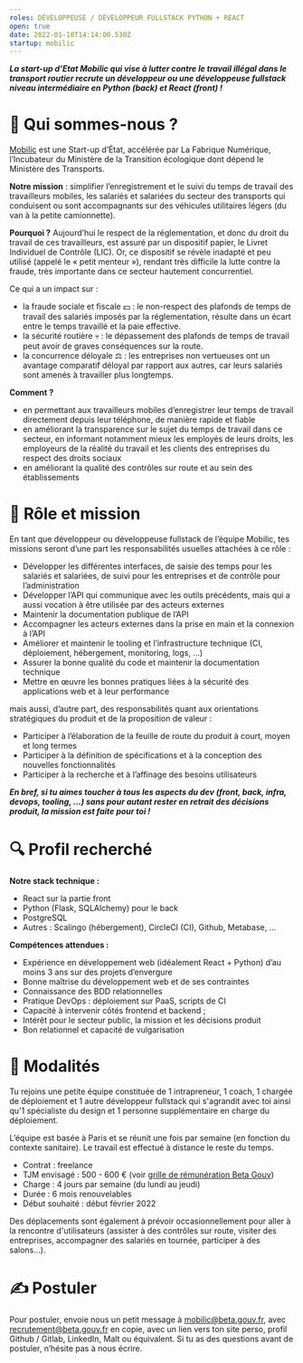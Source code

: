 ```yaml
---
roles: DÉVELOPPEUSE / DÉVELOPPEUR FULLSTACK PYTHON + REACT
open: true
date: 2022-01-10T14:14:00.530Z
startup: mobilic
---
```

***La start-up d’Etat Mobilic qui vise à lutter contre le travail illégal dans le transport routier recrute un développeur ou une développeuse fullstack niveau intermédiaire en Python (back) et React (front) !***

# 👋 Qui sommes-nous ?

[Mobilic](https://mobilic.beta.gouv.fr) est une Start-up d’État, accélérée par La Fabrique Numérique, l’Incubateur du Ministère de la Transition écologique dont dépend le Ministère des Transports.

**Notre mission** : simplifier l’enregistrement et le suivi du temps de travail des travailleurs mobiles, les salariés et salariées du secteur des transports qui conduisent ou sont accompagnants sur des véhicules utilitaires légers (du van à la petite camionnette).

**Pourquoi ?** Aujourd’hui le respect de la réglementation, et donc du droit du travail de ces travailleurs, est assuré par un dispositif papier, le Livret Individuel de Contrôle (LIC). Or, ce dispositif se révèle inadapté et peu utilisé (appelé le « petit menteur »), rendant très difficile la lutte contre la fraude, très importante dans ce secteur hautement concurrentiel.

Ce qui a un impact sur : 

* la fraude sociale et fiscale 💵 : le non-respect des plafonds de temps de travail des salariés imposés par la réglementation, résulte dans un écart entre le temps travaillé et la paie effective. 
* la sécurité routière 💀 : le dépassement des plafonds de temps de travail peut avoir de graves conséquences sur la route.
* la concurrence déloyale ⚖️ : les entreprises non vertueuses ont un avantage comparatif déloyal par rapport aux autres, car leurs salariés sont amenés à travailler plus longtemps.

**Comment ?**

* en permettant aux travailleurs mobiles d’enregistrer leur temps de travail directement depuis leur téléphone, de manière rapide et fiable
* en améliorant la transparence sur le sujet du temps de travail dans ce secteur, en informant notamment mieux les employés de leurs droits, les employeurs de la réalité du travail et les clients des entreprises du respect des droits sociaux 
* en améliorant la qualité des contrôles sur route et au sein des établissements 

# 🎯 Rôle et mission

En tant que développeur ou développeuse fullstack de l’équipe Mobilic, tes missions seront d’une part les responsabilités usuelles attachées à ce rôle :

* Développer les différentes interfaces, de saisie des temps pour les salariés et salariées, de suivi pour les entreprises et de contrôle pour l’administration
* Développer l’API qui communique avec les outils précédents, mais qui a aussi vocation à être utilisée par des acteurs externes
* Maintenir la documentation publique de l’API
* Accompagner les acteurs externes dans la prise en main et la connexion à l’API
* Améliorer et maintenir le tooling et l’infrastructure technique (CI, déploiement, hébergement, monitoring, logs, …)
* Assurer la bonne qualité du code et maintenir la documentation technique
* Mettre en œuvre les bonnes pratiques liées à la sécurité des applications web et à leur performance 

mais aussi, d’autre part, des responsabilités quant aux orientations stratégiques du produit et de la proposition de valeur :

* Participer à l’élaboration de la feuille de route du produit à court, moyen et long termes
* Participer à la définition de spécifications et à la conception des nouvelles fonctionnalités
* Participer à la recherche et à l’affinage des besoins utilisateurs

***En bref, si tu aimes toucher à tous les aspects du dev (front, back, infra, devops, tooling, …) sans pour autant rester en retrait des décisions produit, la mission est faite pour toi !***

# 🔍 Profil recherché

**Notre stack technique :**

* React sur la partie front
* Python (Flask, SQLAlchemy) pour le back
* PostgreSQL
* Autres : Scalingo (hébergement), CircleCI (CI), Github, Metabase, …

**Compétences attendues :**

* Expérience en développement web (idéalement React + Python) d’au moins 3 ans sur des projets d’envergure
* Bonne maîtrise du développement web et de ses contraintes
* Connaissance des BDD relationnelles
* Pratique DevOps : déploiement sur PaaS, scripts de CI
* Capacité à intervenir côtés frontend et backend ;
* Intérêt pour le secteur public, la mission et les décisions produit
* Bon relationnel et capacité de vulgarisation

# 📃 Modalités

Tu rejoins une petite équipe constituée de 1 intrapreneur, 1 coach, 1 chargée de déploiement et 1 autre développeur fullstack qui s'agrandit avec toi ainsi qu'1 spécialiste du design et 1 personne supplémentaire en charge du déploiement.

L’équipe est basée à Paris et se réunit une fois par semaine (en fonction du contexte sanitaire). Le travail est effectué à distance le reste du temps.

* Contrat : freelance
* TJM envisagé : 500 - 600 € (voir [grille de rémunération Beta Gouv](https://doc.incubateur.net/communaute/travailler-a-beta-gouv/recrutement/les-differents-statuts/independants-freelances/remuneration#grille-de-taux-journaliers/))
* Charge : 4 jours par semaine (du lundi au jeudi)
* Durée : 6 mois renouvelables
* Début souhaité : début février 2022

Des déplacements sont également à prévoir occasionnellement pour aller à la rencontre d'utilisateurs (assister à des contrôles sur route, visiter des entreprises, accompagner des salariés en tournée, participer à des salons...).

# ✍️ Postuler

Pour postuler, envoie nous un petit message à [](mailto:mobilic@beta.gouv.fr)[mobilic@beta.gouv.fr](<mailto:dora@beta.gouv.fr?cc=recrutement@beta.gouv.fr&subject=candidature DÉVELOPPEUSE - DÉVELOPPEUR>), avec recrutement@beta.gouv.fr en copie, avec un lien vers ton site perso, profil Github / Gitlab, LinkedIn, Malt ou équivalent. Si tu as des questions avant de postuler, n’hésite pas à nous écrire.